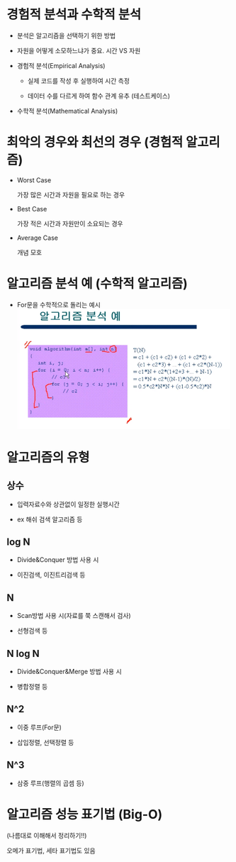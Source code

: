 
# 경험적 분석과 수학적 분석

- 분석은 알고리즘을 선택하기 위한 방법

- 자원을 어떻게 소모하느냐가 중요. 시간 VS 자원

- 경험적 분석(Empirical Analysis)

    - 실제 코드를 작성 후 실행하여 시간 측정

    - 데이터 수를 다르게 하여 함수 관계 유추 (테스트케이스)

- 수학적 분석(Mathematical Analysis)

# 최악의 경우와 최선의 경우 (경험적 알고리즘)

- Worst Case

    가장 많은 시간과 자원을 필요로 하는 경우

- Best Case

    가장 적은 시간과 자원만이 소요되는 경우

- Average Case

    개념 모호

# 알고리즘 분석 예 (수학적 알고리즘)

- For문을 수학적으로 돌리는 예시
![MathFor](/image/1.2_1.png)

# 알고리즘의 유형

## 상수

- 입력자료수와 상관없이 일정한 실행시간

- ex 해쉬 검색 알고리즘 등

## log N

- Divide&Conquer 방법 사용 시

- 이진검색, 이진트리검색 등

## N

- Scan방법 사용 시(자료를 쭉 스캔해서 검사)

- 선형검색 등

## N log N

- Divide&Conquer&Merge 방법 사용 시

- 병합정렬 등

## N^2

- 이중 루프(For문)

- 삽입정렬, 선택정렬 등

## N^3

- 삼중 루프(행렬의 곱셈 등)

# 알고리즘 성능 표기법 (Big-O)

(나름대로 이해해서 정리하기!!)

오메가 표기법, 세타 표기법도 있음